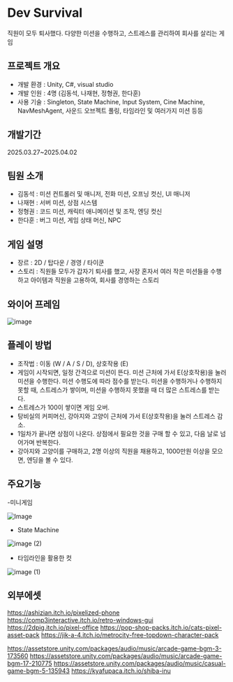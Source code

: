 # Dev Survival

직원이 모두 퇴사했다. 다양한 미션을 수행하고, 스트레스를 관리하여 회사를 살리는 게임

## 프로젝트 개요

- 개발 환경 : Unity, C#, visual studio
- 개발 인원 : 4명 (김동석, 나재현, 정형권, 한다훈)
- 사용 기술 : Singleton, State Machine, Input System, Cine Machine, NavMeshAgent, 사운드 오브젝트 풀링, 타임라인 및 여러가지 미션 등등

## 개발기간

2025.03.27~2025.04.02

## 팀원 소개

- 김동석 : 미션 컨트롤러 및 매니저, 전화 미션, 오프닝 컷신, UI 매니저
- 나재현 : 서버 미션, 상점 시스템
- 정형권 : 코드 미션, 캐릭터 애니메이션 및 조작, 엔딩 컷신
- 한다훈 : 버그 미션, 게임 상태 머신, NPC

## 게임 설명

- 장르 : 2D / 탑다운 / 경영 / 타이쿤
- 스토리 : 직원들 모두가 갑자기 퇴사를 했고, 사장 혼자서 여러 작은 미션들을 수행하고 아이템과 직원을 고용하여, 회사를 경영하는 스토리

## 와이어 프레임

![image](https://github.com/user-attachments/assets/6a08b0db-b98e-4e40-9fcf-b49f303c0997)


## 플레이 방법

- 조작법 : 이동 (W / A / S / D), 상호작용 (E)
- 게임이 시작되면, 일정 간격으로 미션이 뜬다. 미션 근처에 가서 E(상호작용)을 눌러 미션을 수행한다. 미션 수행도에 따라 점수를 받는다. 미션을 수행하거나 수행하지 못할 때, 스트레스가 쌓이며, 미션을 수행하지 못했을 때 더 많은 스트레스를 받는다.
- 스트레스가 100이 쌓이면 게임 오버.
- 탕비실의 커피머신, 강아지와 고양이 근처에 가서 E(상호작용)을 눌러 스트레스 감소.
- 1일차가 끝나면 상점이 나온다. 상점에서 필요한 것을 구매 할 수 있고, 다음 날로 넘어가며 반복한다.
- 강아지와 고양이를 구매하고, 2명 이상의 직원을 채용하고, 1000만원 이상을 모으면, 엔딩을 볼 수 있다.

## 주요기능
-미니게임

![Image](https://github.com/user-attachments/assets/a6d1269b-a976-4195-b856-f401a09b5c01)

- State Machine
    
![image (2)](https://github.com/user-attachments/assets/f6bc7266-1fa4-49f3-9594-4f8ed6754419)

    
- 타임라인을 활용한 컷
    
![image (1)](https://github.com/user-attachments/assets/a07fb12e-eb3e-4af0-ae15-4d9e4608eeb6)

## 외부에셋

https://ashizian.itch.io/pixelized-phone   
https://comp3interactive.itch.io/retro-windows-gui   
https://2dpig.itch.io/pixel-office
https://pop-shop-packs.itch.io/cats-pixel-asset-pack
https://jik-a-4.itch.io/metrocity-free-topdown-character-pack


https://assetstore.unity.com/packages/audio/music/arcade-game-bgm-3-173560
https://assetstore.unity.com/packages/audio/music/arcade-game-bgm-17-210775
https://assetstore.unity.com/packages/audio/music/casual-game-bgm-5-135943
https://kyafupaca.itch.io/shiba-inu
